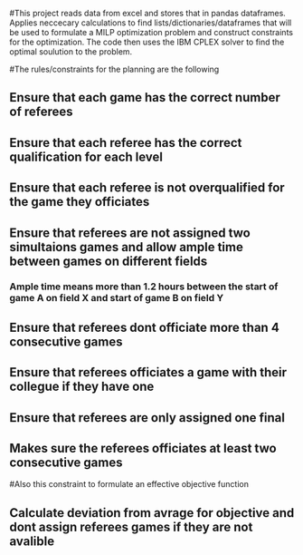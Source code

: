 #This project reads data from excel and stores that in pandas dataframes. Applies neccecary calculations to find lists/dictionaries/dataframes that will be used to formulate a MILP optimization problem and construct constraints for the optimization. The code then uses the IBM CPLEX solver to find the optimal soulution to the problem.

#The rules/constraints for the planning are the following

## Ensure that each game has the correct number of referees
## Ensure that each referee has the correct qualification for each level
## Ensure that each referee is not overqualified for the game they officiates
## Ensure that referees are not assigned two simultaions games and allow ample time between games on different fields
### Ample time means more than 1.2 hours between the start of game A on field X and start of game B on field Y
## Ensure that referees dont officiate more than 4 consecutive games
## Ensure that referees officiates a game with their collegue if they have one
## Ensure that referees are only assigned one final
## Makes sure the referees officiates at least two consecutive games

#Also this constraint to formulate an effective objective function
## Calculate deviation from avrage for objective and dont assign referees games if they are not avalible
